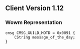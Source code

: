 ## Client Version 1.12

### Wowm Representation
```rust,ignore
cmsg CMSG_GUILD_MOTD = 0x0091 {
    CString message_of_the_day;    
}

```
